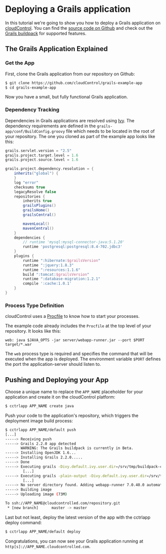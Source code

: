 # Deploying a Grails application

In this tutorial we're going to show you how to deploy a Grails  application on [cloudControl]. You can find the [source code on Github](https://github.com/cloudControl/grails-example-app) and check out the [Grails buildpack] for supported features.

## The Grails Application Explained
### Get the App
First, clone the Grails application from our repository on Github:

~~~bash
$ git clone https://github.com/cloudControl/grails-example-app
$ cd grails-example-app
~~~

Now you have a small, but fully functional Grails application.

### Dependency Tracking
Dependencies in Grails applications are resolved using [Ivy]. The dependency requirements are defined in the `grails-app/conf/BuildConfig.groovy` file which needs to be located in the root of your repository. The one you cloned as part of the example app looks like this:

~~~groovy
grails.servlet.version = "2.5" 
grails.project.target.level = 1.6
grails.project.source.level = 1.6

grails.project.dependency.resolution = {
    inherits("global") {
    }
    log "error" 
    checksums true
    legacyResolve false
    repositories {
        inherits true 
        grailsPlugins()
        grailsHome()
        grailsCentral()

        mavenLocal()
        mavenCentral()
    }
    dependencies {
        // runtime 'mysql:mysql-connector-java:5.1.20'
        runtime 'postgresql:postgresql:8.4-702.jdbc3'
    }
    plugins {
        runtime ":hibernate:$grailsVersion"
        runtime ":jquery:1.8.3"
        runtime ":resources:1.1.6"
        build ":tomcat:$grailsVersion"
        runtime ":database-migration:1.2.1"
        compile ':cache:1.0.1'
    }
}
~~~

### Process Type Definition
cloudControl uses a [Procfile] to know how to start your processes.

The example code already includes the `Procfile` at the top level of your repository. It looks like this:

~~~
web: java $JAVA_OPTS -jar server/webapp-runner.jar --port $PORT target/*.war
~~~

The `web` process type is required and specifies the command that will be executed when the app is deployed. The environment variable `$PORT` defines the port the application-server should listen to.

## Pushing and Deploying your App
Choose a unique name to replace the `APP_NAME` placeholder for your application and create it on the cloudControl platform: 

~~~bash
$ cctrlapp APP_NAME create java
~~~

Push your code to the application's repository, which triggers the deployment image build process:

~~~bash
$ cctrlapp APP_NAME/default push
[...]
-----> Receiving push
-----> Grails 2.2.0 app detected
       WARNING: The Grails buildpack is currently in Beta.
-----> Installing OpenJDK 1.6...
-----> Installing Grails 2.2.0.....
-----> Done
-----> Executing grails -Divy.default.ivy.user.dir=/srv/tmp/buildpack-cache compile --non-interactive
        [...]
-----> Executing grails -plain-output -Divy.default.ivy.user.dir=/srv/tmp/buildpack-cache war --non-interactive
        [...]
-----> No server directory found. Adding webapp-runner 7.0.40.0 automatically.
-----> Building image
-----> Uploading image (73M)

To ssh://APP_NAME@cloudcontrolled.com/repository.git
 * [new branch]      master -> master
~~~

Last but not least, deploy the latest version of the app with the cctrlapp deploy command:

~~~bash
$ cctrlapp APP_NAME/default deploy
~~~

Congratulations, you can now see your Grails application running at `http[s]://APP_NAME.cloudcontrolled.com`.

[cloudControl]: https://www.cloudcontrol.com/
[Grails buildpack]: https://github.com/cloudControl/buildpack-grails
[cloudControl-command-line-client]: https://www.cloudcontrol.com/dev-center/platform-documentation#platform-access
[Git client]: http://git-scm.com/
[Procfile]: https://www.cloudcontrol.com/dev-center/platform-documentation#buildpacks-and-the-procfile
[Ivy]: http://ant.apache.org/ivy/

